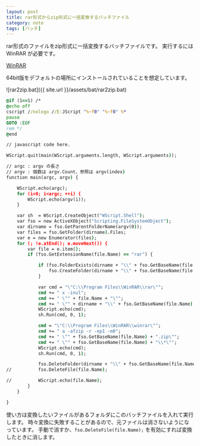 ```yaml
---
layout: post
title: rar形式からzip形式に一括変換するバッチファイル
category: note
tags: [バッチ]
---
```


rar形式のファイルをzip形式に一括変換するバッチファイルです。
実行するには WinRAR が必要です。

[WinRAR](http://www.winrarjapan.com/)

64bit版をデフォルトの場所にインストールされていることを想定しています。

![rar2zip.bat]({{ site.url }}/assets/bat/rar2zip.bat)

```bat
@if (1==1) /*
@echo off
cscript //nologo //E:JScript "%~f0" "%~f0" %*
pause
GOTO :EOF
rem */
@end

// javascript code here.

WScript.quit(main(WScript.arguments.length, WScript.arguments));

// argc : argv の長さ
// argv : 個数は argv.Count、参照は argv(index)
function main(argc, argv) {

	WScript.echo(argc);
	for (i=0; i<argc; ++i) {
		WScript.echo(argv(i));
	}

	var sh  = WScript.CreateObject("WScript.Shell");
	var fso = new ActiveXObject("Scripting.FileSystemObject");
	var dirname = fso.GetParentFolderName(argv(0));
	var files = fso.GetFolder(dirname).Files;
	var e = new Enumerator(files);
	for (; !e.atEnd(); e.moveNext()) {
		var file = e.item();
		if (fso.GetExtensionName(file.Name) == "rar") {

			if (fso.FolderExists(dirname + "\\" + fso.GetBaseName(file.Name)) == false) {
				fso.CreateFolder(dirname + "\\" + fso.GetBaseName(file.Name));
			}

			var cmd = "\"C:\\Program Files\\WinRAR\\rar\"";
			cmd += " x -inul";
			cmd += " \"" + file.Name + "\"";
			cmd += " \"" + dirname + "\\" + fso.GetBaseName(file.Name) + "\"";
			WScript.echo(cmd);
			sh.Run(cmd, 0, 1);

			cmd = "\"C:\\Program Files\\WinRAR\\winrar\"";
			cmd += " a -afzip -r -ep1 -m0";
			cmd += " \"" + fso.GetBaseName(file.Name) + ".zip\"";
			cmd += " \"" + fso.GetBaseName(file.Name) + "\\*\"";
			WScript.echo(cmd);
			sh.Run(cmd, 0, 1);

			fso.DeleteFolder(dirname + "\\" + fso.GetBaseName(file.Name));
//			fso.DeleteFile(file.Name);

//			WScript.echo(file.Name);
		}
	}

}
```

使い方は変換したいファイルがあるフォルダにこのバッチファイルを入れて実行します。
時々変換に失敗することがあるので、元ファイルは消さないようになっています。
手動で消すか、`fso.DeleteFile(file.Name);` を有効にすれば変換したときに消します。
